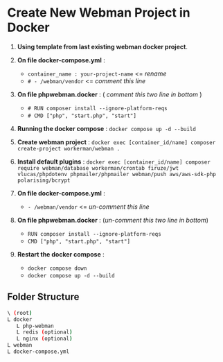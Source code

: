 # Create New Webman Project in Docker

1. **Using template from last existing webman docker project**.
2. **On file docker-compose.yml** :

   - `container_name : your-project-name` <= _rename_
   - `# - /webman/vendor` <= _comment this line_

3. **On file phpwebman.docker** : ( _comment this two line in bottom_ )

   - `# RUN composer install --ignore-platform-reqs`
   - `# CMD ["php", "start.php", "start"]`

4. **Running the docker compose** :
   `docker compose up -d --build`

5. **Create webman project** :
   `docker exec [container_id/name] composer create-project workerman/webman .`

6. **Install default plugins** :
   `docker exec [container_id/name] composer require webman/database workerman/crontab firuze/jwt vlucas/phpdotenv phpmailer/phpmailer webman/push aws/aws-sdk-php polarising/bcrypt`

7. **On file docker-compose.yml** :

   - `- /webman/vendor` <= _un-comment this line_

8. **On file phpwebman.docker** : (_un-comment this two line in bottom_)

   - `RUN composer install --ignore-platform-reqs`
   - `CMD ["php", "start.php", "start"]`

9. **Restart the docker compose** :

   - `docker compose down`
   - `docker compose up -d --build`

## Folder Structure

```bash
\ (root)
L docker
   L php-webman
   L redis (optional)
   L nginx (optional)
L webman
L docker-compose.yml
```
